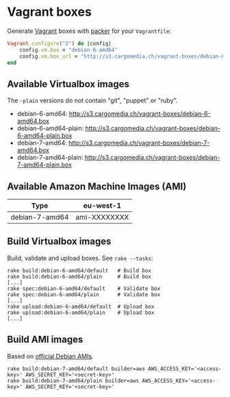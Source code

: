 Vagrant boxes
=============
Generate [Vagrant](http://www.vagrantup.com/) boxes with [packer](http://www.packer.io/) for your `Vagrantfile`:
```ruby
Vagrant.configure("2") do |config|
	config.vm.box = "debian-6-amd64"
	config.vm.box_url = "http://s3.cargomedia.ch/vagrant-boxes/debian-6-amd64.box"
end
```

Available Virtualbox images
---------------------------
The `-plain` versions do not contain "git", "puppet" or "ruby".

- debian-6-amd64: http://s3.cargomedia.ch/vagrant-boxes/debian-6-amd64.box
- debian-6-amd64-plain: http://s3.cargomedia.ch/vagrant-boxes/debian-6-amd64-plain.box
- debian-7-amd64: http://s3.cargomedia.ch/vagrant-boxes/debian-7-amd64.box
- debian-7-amd64-plain: http://s3.cargomedia.ch/vagrant-boxes/debian-7-amd64-plain.box

Available Amazon Machine Images (AMI)
-----------------------------------------
| Type                   | eu-west-1    |
| ---------------------- |--------------|
| debian-7-amd64         | ami-XXXXXXXX |

Build Virtualbox images
-----------------------
Build, validate and upload boxes. See `rake --tasks`:
```
rake build:debian-6-amd64/default   # Build box
rake build:debian-6-amd64/plain     # Build box
[...]
rake spec:debian-6-amd64/default    # Validate box
rake spec:debian-6-amd64/plain      # Validate box
[...]
rake upload:debian-6-amd64/default  # Upload box
rake upload:debian-6-amd64/plain    # Upload box
[...]
```

Build AMI images
----------------
Based on [official Debian AMIs](https://wiki.debian.org/Cloud/AmazonEC2Image/Wheezy).
```
rake build:debian-7-amd64/default builder=aws AWS_ACCESS_KEY='<access-key>' AWS_SECRET_KEY='<secret-key>'
rake build:debian-7-amd64/plain builder=aws AWS_ACCESS_KEY='<access-key>' AWS_SECRET_KEY='<secret-key>'
```

